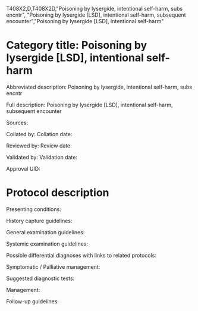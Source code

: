 T408X2,D,T408X2D,"Poisoning by lysergide, intentional self-harm, subs encntr", "Poisoning by lysergide [LSD], intentional self-harm, subsequent encounter","Poisoning by lysergide [LSD], intentional self-harm"
# Category title: Poisoning by lysergide [LSD], intentional self-harm

Abbreviated description: Poisoning by lysergide, intentional self-harm, subs encntr

Full description: Poisoning by lysergide [LSD], intentional self-harm, subsequent encounter

Sources:

Collated by:
Collation date:

Reviewed by:
Review date:

Validated by:
Validation date:

Approval UID:

# Protocol description

Presenting conditions:

History capture guidelines:

General examination guidelines:

Systemic examination guidelines:

Possible differential diagnoses with links to related protocols:

Symptomatic / Palliative management:

Suggested diagnostic tests:

Management:

Follow-up guidelines:
